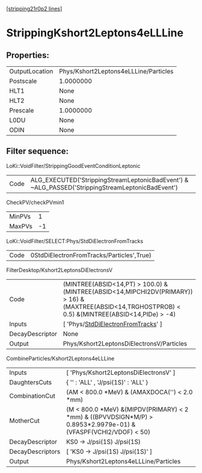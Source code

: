 [[stripping21r0p2 lines]](./stripping21r0p2-index)

# StrippingKshort2Leptons4eLLLine

## Properties:

|                |                                       |
|----------------|---------------------------------------|
| OutputLocation | Phys/Kshort2Leptons4eLLLine/Particles |
| Postscale      | 1.0000000                             |
| HLT1           | None                                  |
| HLT2           | None                                  |
| Prescale       | 1.0000000                             |
| L0DU           | None                                  |
| ODIN           | None                                  |

## Filter sequence:

LoKi::VoidFilter/StrippingGoodEventConditionLeptonic

|      |                                                                                                  |
|------|--------------------------------------------------------------------------------------------------|
| Code | ALG_EXECUTED('StrippingStreamLeptonicBadEvent') & ~ALG_PASSED('StrippingStreamLeptonicBadEvent') |

CheckPV/checkPVmin1

|        |     |
|--------|-----|
| MinPVs | 1   |
| MaxPVs | -1  |

LoKi::VoidFilter/SELECT:Phys/StdDiElectronFromTracks

|      |                                           |
|------|-------------------------------------------|
| Code | 0StdDiElectronFromTracks/Particles',True) |

FilterDesktop/Kshort2LeptonsDiElectronsV

|                 |                                                                                                                                                           |
|-----------------|-----------------------------------------------------------------------------------------------------------------------------------------------------------|
| Code            | (MINTREE(ABSID\<14,PT) \> 100.0) &(MINTREE(ABSID\<14,MIPCHI2DV(PRIMARY)) \> 16) &(MAXTREE(ABSID\<14,TRGHOSTPROB) \< 0.5) &(MINTREE(ABSID\<14,PIDe) \> -4) |
| Inputs          | [ 'Phys/[StdDiElectronFromTracks](./stripping21r0p2-commonparticles-stddielectronfromtracks)' ]                                                         |
| DecayDescriptor | None                                                                                                                                                      |
| Output          | Phys/Kshort2LeptonsDiElectronsV/Particles                                                                                                                 |

CombineParticles/Kshort2Leptons4eLLLine

|                  |                                                                                                                        |
|------------------|------------------------------------------------------------------------------------------------------------------------|
| Inputs           | [ 'Phys/Kshort2LeptonsDiElectronsV' ]                                                                                |
| DaughtersCuts    | { '' : 'ALL' , 'J/psi(1S)' : 'ALL' }                                                                                   |
| CombinationCut   | (AM \< 800.0 \*MeV) & (AMAXDOCA('') \< 2.0 \*mm)                                                                       |
| MotherCut        | (M \< 800.0 \*MeV) &(MIPDV(PRIMARY) \< 2 \*mm) & ((BPVVDSIGN\*M/P) \> 0.8953\*2.9979e-01) & (VFASPF(VCHI2/VDOF) \< 50) |
| DecayDescriptor  | KS0 -\> J/psi(1S) J/psi(1S)                                                                                            |
| DecayDescriptors | [ 'KS0 -\> J/psi(1S) J/psi(1S)' ]                                                                                    |
| Output           | Phys/Kshort2Leptons4eLLLine/Particles                                                                                  |
